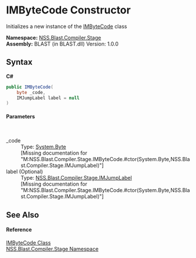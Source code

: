 # IMByteCode Constructor 
 

Initializes a new instance of the <a href="T_NSS_Blast_Compiler_Stage_IMByteCode">IMByteCode</a> class

**Namespace:**&nbsp;<a href="N_NSS_Blast_Compiler_Stage">NSS.Blast.Compiler.Stage</a><br />**Assembly:**&nbsp;BLAST (in BLAST.dll) Version: 1.0.0

## Syntax

**C#**<br />
``` C#
public IMByteCode(
	byte _code,
	IMJumpLabel label = null
)
```


#### Parameters
&nbsp;<dl><dt>_code</dt><dd>Type: <a href="https://docs.microsoft.com/dotnet/api/system.byte" target="_blank" rel="noopener noreferrer">System.Byte</a><br />\[Missing <param name="_code"/> documentation for "M:NSS.Blast.Compiler.Stage.IMByteCode.#ctor(System.Byte,NSS.Blast.Compiler.Stage.IMJumpLabel)"\]</dd><dt>label (Optional)</dt><dd>Type: <a href="T_NSS_Blast_Compiler_Stage_IMJumpLabel">NSS.Blast.Compiler.Stage.IMJumpLabel</a><br />\[Missing <param name="label"/> documentation for "M:NSS.Blast.Compiler.Stage.IMByteCode.#ctor(System.Byte,NSS.Blast.Compiler.Stage.IMJumpLabel)"\]</dd></dl>

## See Also


#### Reference
<a href="T_NSS_Blast_Compiler_Stage_IMByteCode">IMByteCode Class</a><br /><a href="N_NSS_Blast_Compiler_Stage">NSS.Blast.Compiler.Stage Namespace</a><br />